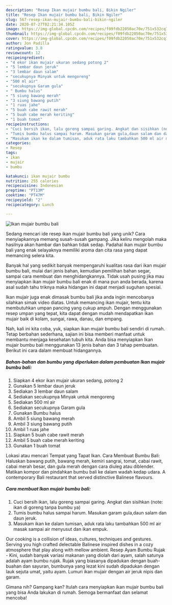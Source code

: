 ```yaml
---
description: "Resep Ikan mujair bumbu bali, Bikin Ngiler"
title: "Resep Ikan mujair bumbu bali, Bikin Ngiler"
slug: 567-resep-ikan-mujair-bumbu-bali-bikin-ngiler
date: 2020-07-27T02:21:34.105Z
image: https://img-global.cpcdn.com/recipes/f09fdb22050ac70e/751x532cq70/ikan-mujair-bumbu-bali-foto-resep-utama.jpg
thumbnail: https://img-global.cpcdn.com/recipes/f09fdb22050ac70e/751x532cq70/ikan-mujair-bumbu-bali-foto-resep-utama.jpg
cover: https://img-global.cpcdn.com/recipes/f09fdb22050ac70e/751x532cq70/ikan-mujair-bumbu-bali-foto-resep-utama.jpg
author: Jon Padilla
ratingvalue: 3.8
reviewcount: 12
recipeingredient:
- "4 ekor ikan mujair ukuran sedang potong 2"
- "5 lembar daun jeruk"
- "3 lembar daun salam"
- "secukupnya Minyak untuk mengoreng"
- "500 ml air"
- "secukupnya Garam gula"
- " Bumbu halus"
- "5 siung bawang merah"
- "3 siung bawang putih"
- "1 ruas jahe"
- "5 buah cabe rawit merah"
- "5 buah cabe merah keriting"
- "1 buah tomat"
recipeinstructions:
- "Cuci bersih ikan, lalu goreng sampai garing. Angkat dan sisihkan (note: ikan di goreng tanpa bumbu ya)"
- "Tumis bumbu halus sampai harum. Masukan garam gula,daun salam dan daun jeruk."
- "Masukam ikan ke dalam tumisan, aduk rata laku tambahkan 500 ml air masak sampai air menyusut dan ikan empuk."
categories:
- Resep
tags:
- ikan
- mujair
- bumbu

katakunci: ikan mujair bumbu 
nutrition: 255 calories
recipecuisine: Indonesian
preptime: "PT13M"
cooktime: "PT47M"
recipeyield: "2"
recipecategory: Lunch

---
```



![Ikan mujair bumbu bali](https://img-global.cpcdn.com/recipes/f09fdb22050ac70e/751x532cq70/ikan-mujair-bumbu-bali-foto-resep-utama.jpg)

Sedang mencari ide resep ikan mujair bumbu bali yang unik? Cara menyiapkannya memang susah-susah gampang. Jika keliru mengolah maka hasilnya akan hambar dan bahkan tidak sedap. Padahal ikan mujair bumbu bali yang enak selayaknya memiliki aroma dan cita rasa yang dapat memancing selera kita.

Banyak hal yang sedikit banyak mempengaruhi kualitas rasa dari ikan mujair bumbu bali, mulai dari jenis bahan, kemudian pemilihan bahan segar, sampai cara membuat dan menghidangkannya. Tidak usah pusing jika mau menyiapkan ikan mujair bumbu bali enak di mana pun anda berada, karena asal sudah tahu triknya maka hidangan ini dapat menjadi suguhan spesial.

Ikan mujair juga enak dimasak bumbu bali jika anda ingin mencobanya silahkan simak video diatas. Untuk memancing ikan mujair, tentu kita membutuhkan umpan pancing yang cukup ampuh. Dengan menggunakan resep umpan yang tepat, kita dapat dengan mudah mendapatkan ikan mujair baik di kolam, sungai, rawa, danau, dan empang.


Nah, kali ini kita coba, yuk, siapkan ikan mujair bumbu bali sendiri di rumah. Tetap berbahan sederhana, sajian ini bisa memberi manfaat untuk membantu menjaga kesehatan tubuh kita. Anda bisa menyiapkan Ikan mujair bumbu bali menggunakan 13 jenis bahan dan 3 tahap pembuatan. Berikut ini cara dalam membuat hidangannya.

<!--inarticleads1-->

##### Bahan-bahan dan bumbu yang diperlukan dalam pembuatan Ikan mujair bumbu bali:

1. Siapkan 4 ekor ikan mujair ukuran sedang, potong 2
1. Gunakan 5 lembar daun jeruk
1. Sediakan 3 lembar daun salam
1. Sediakan secukupnya Minyak untuk mengoreng
1. Sediakan 500 ml air
1. Sediakan secukupnya Garam gula
1. Gunakan  Bumbu halus
1. Ambil 5 siung bawang merah
1. Ambil 3 siung bawang putih
1. Ambil 1 ruas jahe
1. Siapkan 5 buah cabe rawit merah
1. Ambil 5 buah cabe merah keriting
1. Gunakan 1 buah tomat


Lokasi atau mencari Tempat yang Tapat Ikan. Cara Membuat Bumbu Bali: Haluskan bawang putih, bawang merah, kemiri sangrai, tomat, cabai rawit, cabai merah besar, dan gula merah dengan cara diuleg atau diblender. Matikan kompor dan pindahkan bumbu bali ke dalam wadah kedap udara. A contemporary Bali restaurant that served distinctive Balinese flavours. 

<!--inarticleads2-->

##### Cara membuat Ikan mujair bumbu bali:

1. Cuci bersih ikan, lalu goreng sampai garing. Angkat dan sisihkan (note: ikan di goreng tanpa bumbu ya)
1. Tumis bumbu halus sampai harum. Masukan garam gula,daun salam dan daun jeruk.
1. Masukam ikan ke dalam tumisan, aduk rata laku tambahkan 500 ml air masak sampai air menyusut dan ikan empuk.


Our cooking is a collision of ideas, cultures, techniques and gestures. Serving you high crafted delectable Balinese inspired dishes in a cozy atmosphere that play along with mellow ambient. Resep Ayam Bumbu Rujak - Kini, sudah banyak variasi makanan yang diolah dari ayam, salah satunya adalah ayam bumbu rujak. Rujak yang biasanya dipadukan dengan buah-buahan dan sayuran, bumbunya yang lezat kini sudah dipadukan dengan lauk sejuta umat, yaitu ayam. Lumuri ikan mujair dengan air jeruk nipis dan garam. 

Gimana nih? Gampang kan? Itulah cara menyiapkan ikan mujair bumbu bali yang bisa Anda lakukan di rumah. Semoga bermanfaat dan selamat mencoba!
